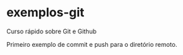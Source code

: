 # exemplos-git
Curso rápido sobre Git e Github

Primeiro exemplo de commit e push para o diretório remoto.
